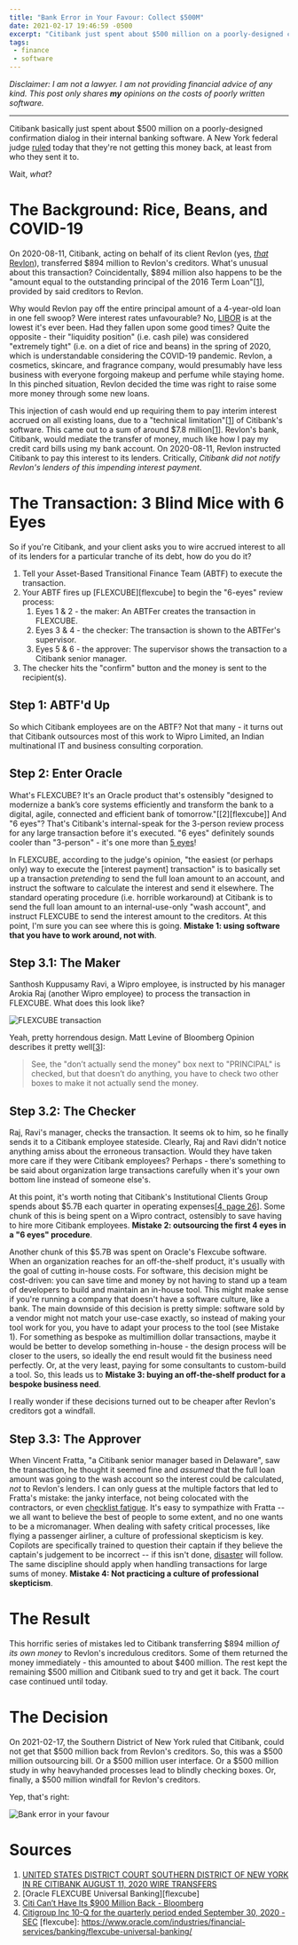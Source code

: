 ```yaml
---
title: "Bank Error in Your Favour: Collect $500M"
date: 2021-02-17 19:46:59 -0500
excerpt: "Citibank just spent about $500 million on a poorly-designed confirmation dialog"
tags:
 - finance
 - software
---
```


*Disclaimer: I am not a lawyer. I am not providing financial advice of any kind. This post only shares **my** opinions on the costs of poorly written software.*

---

Citibank basically just spent about $500 million on a poorly-designed confirmation dialog in their internal banking software. A New York federal judge [ruled][court-opinion] today that they're not getting this money back, at least from who they sent it to.

Wait, *what*?

# The Background: Rice, Beans, and COVID-19

On 2020-08-11, Citibank, acting on behalf of its client Revlon (yes, [*that* Revlon](https://en.wikipedia.org/wiki/Revlon)), transferred $894 million to Revlon's creditors. What's unusual about this transaction? Coincidentally, $894 million also happens to be the "amount equal to the outstanding principal of the 2016 Term Loan"[[1][court-opinion]], provided by said creditors to Revlon.

Why would Revlon pay off the entire principal amount of a 4-year-old loan in one fell swoop? Were interest rates unfavourable? No, [LIBOR](https://en.wikipedia.org/wiki/Libor) is at the lowest it's ever been. Had they fallen upon some good times? Quite the opposite - their "liquidity position" (i.e. cash pile) was considered "extremely tight" (i.e. on a diet of rice and beans) in the spring of 2020, which is understandable considering the COVID-19 pandemic. Revlon, a cosmetics, skincare, and fragrance company, would presumably have less business with everyone forgoing makeup and perfume while staying home. In this pinched situation, Revlon decided the time was right to raise some more money through some new loans.

This injection of cash would end up requiring them to pay interim interest accrued on all existing loans, due to a "technical limitation"[[1][court-opinion]] of Citibank's software. This came out to a sum of around $7.8 million[[1][court-opinion]]. Revlon's bank, Citibank, would mediate the transfer of money, much like how I pay my credit card bills using my bank account. On 2020-08-11, Revlon instructed Citibank to pay this interest to its lenders. Critically, *Citibank did not notify Revlon's lenders of this impending interest payment*.

# The Transaction: 3 Blind Mice with 6 Eyes

So if you're Citibank, and your client asks you to wire accrued interest to all of its lenders for a particular tranche of its debt, how do you do it?

1. Tell your Asset-Based Transitional Finance Team (ABTF) to execute the transaction.
2. Your ABTF fires up [FLEXCUBE][flexcube] to begin the "6-eyes" review process:
    1. Eyes 1 & 2 - the maker: An ABTFer creates the transaction in FLEXCUBE.
    2. Eyes 3 & 4 - the checker: The transaction is shown to the ABTFer's supervisor.
    3. Eyes 5 & 6 - the approver: The supervisor shows the transaction to a Citibank senior manager.
3. The checker hits the "confirm" button and the money is sent to the recipient(s).

## Step 1: ABTF'd Up

So which Citibank employees are on the ABTF? Not that many - it turns out that Citibank outsources most of this work to Wipro Limited, an Indian multinational IT and business consulting corporation.

## Step 2: Enter Oracle

What's FLEXCUBE? It's an Oracle product that's ostensibly "designed to modernize a bank’s core systems efficiently and transform the bank to a digital, agile, connected and efficient bank of tomorrow."[[2][flexcube]] And "6 eyes"? That's Citibank's internal-speak for the 3-person review process for any large transaction before it's executed. "6 eyes" definitely sounds cooler than "3-person" - it's one more than [5 eyes](https://en.wikipedia.org/wiki/Five_Eyes)!

In FLEXCUBE, according to the judge's opinion, "the easiest (or perhaps only) way to execute the [interest payment] transaction" is to basically set up a transaction *pretending* to send the full loan amount to an account, and instruct the software to calculate the interest and send it elsewhere. The standard operating procedure (i.e. horrible workaround) at Citibank is to send the full loan amount to an internal-use-only "wash account", and instruct FLEXCUBE to send the interest amount to the creditors. At this point, I'm sure you can see where this is going. **Mistake 1: using software that you have to work around, not with**.

## Step 3.1: The Maker

Santhosh Kuppusamy Ravi, a Wipro employee, is instructed by his manager Arokia Raj (another Wipro employee) to process the transaction in FLEXCUBE. What does this look like?

![FLEXCUBE transaction](../assets/flexcube-transaction.png)

Yeah, pretty horrendous design. Matt Levine of Bloomberg Opinion describes it pretty well[[3][levine]]:

> See, the "don’t actually send the money" box next to "PRINCIPAL" is checked, but that doesn’t do anything, you have to check two other boxes to make it not actually send the money.

## Step 3.2: The Checker

Raj, Ravi's manager, checks the transaction. It seems ok to him, so he finally sends it to a Citibank employee stateside. Clearly, Raj and Ravi didn't notice anything amiss about the erroneous transaction. Would they have taken more care if they were Citibank employees? Perhaps - there's something to be said about organization large transactions carefully when it's your own bottom line instead of someone else's.

At this point, it's worth noting that Citibank's Institutional Clients Group spends about $5.7B each quarter in operating expenses[[4, page 26][sec]]. Some chunk of this is being spent on a Wipro contract, ostensibly to save having to hire more Citibank employees. **Mistake 2: outsourcing the first 4 eyes in a "6 eyes" procedure**.

Another chunk of this $5.7B was spent on Oracle's Flexcube software. When an organization reaches for an off-the-shelf product, it's usually with the goal of cutting in-house costs. For software, this decision might be cost-driven: you can save time and money by not having to stand up a team of developers to build and maintain an in-house tool. This might make sense if you're running a company that doesn't have a software culture, like a bank. The main downside of this decision is pretty simple: software sold by a vendor might not match your use-case exactly, so instead of making your tool work for you, you have to adapt your process to the tool (see Mistake 1). For something as bespoke as multimillion dollar transactions, maybe it would be better to develop something in-house - the design process will be closer to the users, so ideally the end result would fit the business need perfectly. Or, at the very least, paying for some consultants to custom-build a tool. So, this leads us to **Mistake 3: buying an off-the-shelf product for a bespoke business need**.

I really wonder if these decisions turned out to be cheaper after Revlon's creditors got a windfall.

## Step 3.3: The Approver

When Vincent Fratta, "a Citibank senior manager based in Delaware", saw the transaction, he thought it seemed fine and *assumed* that the full loan amount was going to the wash account so the interest could be calculated, *not* to Revlon's lenders. I can only guess at the multiple factors that led to Fratta's mistake: the janky interface, not being colocated with the contractors, or even [checklist fatigue](https://pubmed.ncbi.nlm.nih.gov/26197378/). It's easy to sympathize with Fratta -- we all want to believe the best of people to some extent, and no one wants to be a micromanager. When dealing with safety critical processes, like flying a passenger airliner, a culture of professional skepticism is key. Copilots are specifically trained to question their captain if they believe the captain's judgement to be incorrect -- if this isn't done, [disaster](https://en.wikipedia.org/wiki/Korean_Air_Flight_801) will follow. The same discipline should apply when handling transactions for large sums of money. **Mistake 4: Not practicing a culture of professional skepticism**.

# The Result

This horrific series of mistakes led to Citibank transferring $894 million *of its own money* to Revlon's incredulous creditors. Some of them returned the money immediately - this amounted to about $400 million. The rest kept the remaining $500 million and Citibank sued to try and get it back. The court case continued until today.

# The Decision

On 2021-02-17, the Southern District of New York ruled that Citibank, could not get that $500 million back from Revlon's creditors. So, this was a $500 million outsourcing bill. Or a $500 million user interface. Or a $500 million study in why heavyhanded processes lead to blindly checking boxes. Or, finally, a $500 million windfall for Revlon's creditors.

Yep, that's right:

![Bank error in your favour](../assets/monopoly-bank-error.jpg)

# Sources

1. [UNITED STATES DISTRICT COURT SOUTHERN DISTRICT OF NEW YORK IN RE CITIBANK AUGUST 11, 2020 WIRE TRANSFERS][court-opinion]
2. [Oracle FLEXCUBE Universal Banking][flexcube]
3. [Citi Can’t Have Its $900 Million Back - Bloomberg][levine]
4. [Citigroup Inc 10-Q for the quarterly period ended September 30, 2020 - SEC][sec]
[flexcube]: https://www.oracle.com/industries/financial-services/banking/flexcube-universal-banking/

[court-opinion]: https://www.courtlistener.com/recap/gov.uscourts.nysd.542310/gov.uscourts.nysd.542310.243.0_2.pdf
[levine]: https://www.bloomberg.com/opinion/articles/2021-02-17/citi-can-t-have-its-900-million-back
[sec]: https://www.sec.gov/ix?doc=/Archives/edgar/data/831001/000083100120000110/c-20200930.htm
